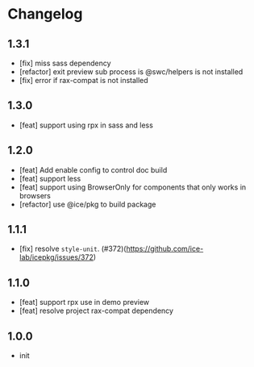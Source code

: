 # Changelog

## 1.3.1

- [fix] miss sass dependency
- [refactor] exit preview sub process is @swc/helpers is not installed
- [fix] error if rax-compat is not installed

## 1.3.0

- [feat] support using rpx in sass and less

## 1.2.0

- [feat] Add enable config to control doc build
- [feat] support less
- [feat] support using BrowserOnly for components that only works in browsers
- [refactor] use @ice/pkg to build package

## 1.1.1

- [fix] resolve `style-unit`. (#372)(https://github.com/ice-lab/icepkg/issues/372)

## 1.1.0

- [feat] support rpx use in demo preview
- [feat] resolve project rax-compat dependency


## 1.0.0

- init
